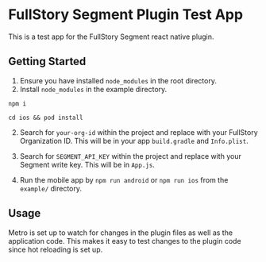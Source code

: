 # FullStory Segment Plugin Test App

This is a test app for the FullStory Segment react native plugin.

## Getting Started

1. Ensure you have installed `node_modules` in the root directory.
2. Install `node_modules` in the example directory.

```
npm i

cd ios && pod install
```

2. Search for `your-org-id` within the project and replace with your FullStory Organization ID. This will be in your app `build.gradle` and `Info.plist`.

3. Search for `SEGMENT_API_KEY` within the project and replace with your Segment write key. This will be in `App.js`.

4. Run the mobile app by `npm run android` or `npm run ios` from the `example/` directory.

## Usage

Metro is set up to watch for changes in the plugin files as well as the application code. This makes it easy to test changes to the plugin code since hot reloading is set up.
